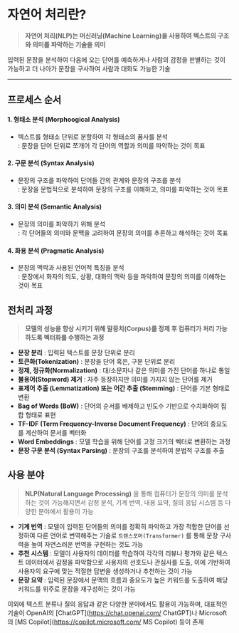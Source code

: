 
# 자연어 처리란?

>**자연어 처리(NLP)는 머신러닝(Machine Learning)을 사용하여 텍스트의 구조와 의미를 파악하는 기술을 의미**

입력된 문장을 분석하여 다음에 오는 단어를 예측하거나 사람의 감정을 판별하는 것이 가능하고 더 나아가 문장을 구사하여 사람과 대화도 가능한 기술
*****
## 프로세스 순서

#### 1. 형태소 분석 (Morphoogical Analysis)
- 텍스트를 형태소 단위로 분할하여 각 형태소의 품사를 분석  
: 문장을 단어 단위로 쪼개어 각 단어의 역할과 의미를 파악하는 것이 목표
#### 2. 구문 분석 (Syntax Analysis)
- 문장의 구조를 파악하여 단어들 간의 관계와 문장의 구조를 분석  
: 문장을 문법적으로 분석하여 문장의 구조를 이해하고, 의미를 파악하는 것이 목표
#### 3. 의미 분석 (Semantic Analysis)
- 문장의 의미를 파악하기 위해 분석  
: 각 단어들의 의미와 문맥을 고려하여 문장의 의미를 추론하고 해석하는 것이 목표
#### 4. 화용 분석 (Pragmatic Analysis)
- 문장의 맥락과 사용된 언어적 특징을 분석  
: 문장에서 화자의 의도, 상황, 대화의 맥락 등을 파악하여 문장의 의미를 이해하는 것이 목표

## 전처리 과정

>**모델의 성능을 향상 시키기 위해 말뭉치(Corpus)를 정제 후 컴퓨터가 처리 가능하도록 벡터화를 수행하는 과정**

- **문장 분리** : 입력된 텍스트를 문장 단위로 분리
- **토큰화(Tokenization)** : 문장을 단어 혹은, 구문 단위로 분리
- **정제, 정규화(Normalization)** : 대/소문자나 같은 의미를 가진 단어를 하나로 통일
- **불용어(Stopword) 제거** : 자주 등장하지만 의미를 가지지 않는 단어를 제거
- **표제어 추출 (Lemmatization) 또는 어간 추출 (Stemming)** : 단어를 기본 형태로 변환
- **Bag of Words (BoW)** : 단어의 순서를 배제하고 빈도수 기반으로 수치화하여 집합 형태로 표현
- **TF-IDF (Term Frequency-Inverse Document Frequency)** : 단어의 중요도를 계산하여 문서를 벡터화
- **Word Embeddings** : 모델 학습을 위해 단어를 고정 크기의 벡터로 변환하는 과정
- **문장 구문 분석 (Syntax Parsing)** : 문장의 구조를 분석하여 문법적 구조를 추출

## 사용 분야

>**NLP(Natural Language Processing)** 을 통해 컴퓨터가 문장의 의미를 분석하는 것이 가능해지면서 감정 분석, 기계 번역, 내용 요약, 질의 응답 시스템 등 다양한 분야에서 활용이 가능

- **기계 번역** : 모델이 입력된 단어들의 의미를 정확히 파악하고 가장 적합한 단어를 선정하여 다른 언어로 번역해주는 기술로 `트랜스포머(Transformer)` 를 통해 문장 구사력을 높여 자연스러운 번역을 구현하는 것도 가능
- **추천 시스템** : 모델이 사용자의 데이터를 학습하여 각각의 리뷰나 평가와 같은 텍스트 데이터에서 감정을 파악함으로 사용자의 선호도나 관심사를 도출, 이에 기반하여 사용자의 요구에 맞는 적절한 답변을 생성하거나 추천하는 것이 가능
- **문장 요약** : 입력된 문장에서 문맥의 흐름과 중요도가 높은 키워드를 도출하여 해당 키워드를 위주로 문장을 재구성하는 것이 가능

이외에 텍스트 분류나 질의 응답과 같은 다양한 분야에서도 활용이 가능하며, 대표적인 기술이 OpenAI의 [ChatGPT](https://chat.openai.com/ ChatGPT)나 Microsoft의 [MS Copilot](https://copilot.microsoft.com/ MS Copilot) 등이 존재
